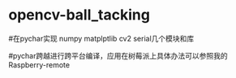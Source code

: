 # opencv-ball_tacking

#在pychar实现 numpy matplptlib cv2 serial几个模块和库

#pychar跨越进行跨平台编译，应用在树莓派上具体办法可以参照我的 Raspberry-remote 
